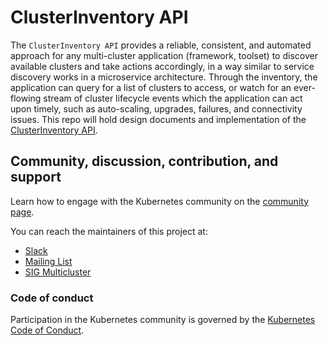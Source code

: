 # ClusterInventory API

The `ClusterInventory API` provides a reliable, consistent, and automated approach for any multi-cluster application (framework, toolset) to discover available clusters and take actions accordingly, in a way similar to service discovery works in a microservice architecture. Through the inventory, the application can query for a list of clusters to access, or watch for an ever-flowing stream of cluster lifecycle events which the application can act upon timely, such as auto-scaling, upgrades, failures, and connectivity issues.
This repo will hold design documents and implementation of the [ClusterInventory API](https://docs.google.com/document/d/1sUWbe81BTclQ4Uax3flnCoKtEWngH-JA9MyCqljJCBM/).

## Community, discussion, contribution, and support

Learn how to engage with the Kubernetes community on the [community page](http://kubernetes.io/community/).

You can reach the maintainers of this project at:

- [Slack](https://kubernetes.slack.com/messages/sig-multicluster)
- [Mailing List](https://groups.google.com/forum/#!forum/kubernetes-sig-multicluster)
- [SIG Multicluster](https://github.com/kubernetes/community/blob/master/sig-multicluster/README.md)

### Code of conduct

Participation in the Kubernetes community is governed by the [Kubernetes Code of Conduct](code-of-conduct.md).

[owners]: https://git.k8s.io/community/contributors/guide/owners.md
[Creative Commons 4.0]: https://git.k8s.io/website/LICENSE
